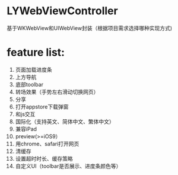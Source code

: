 # LYWebViewController

基于WKWebView和UIWebView封装（根据项目需求选择哪种实现方式)
# feature list:
1. 页面加载进度条
2. 上方导航
3. 底部toolbar
4. 转场效果（手势左右滑动切换网页）
5. 分享
6. 打开appstore下载弹窗
7. 和js交互 
8. 国际化（支持英文、简体中文、繁体中文）
9. 兼容iPad
10. preview(>=iOS9）
11. 用chrome、safari打开网页
12. 清缓存
13. 设置超时时长、缓存策略
14. 自定义UI（toolbar是否展示、进度条颜色等）
